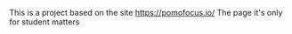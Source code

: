 This is a project based on the site https://pomofocus.io/
The page it's only for student matters

<!-- Need to add profile link in the page -->